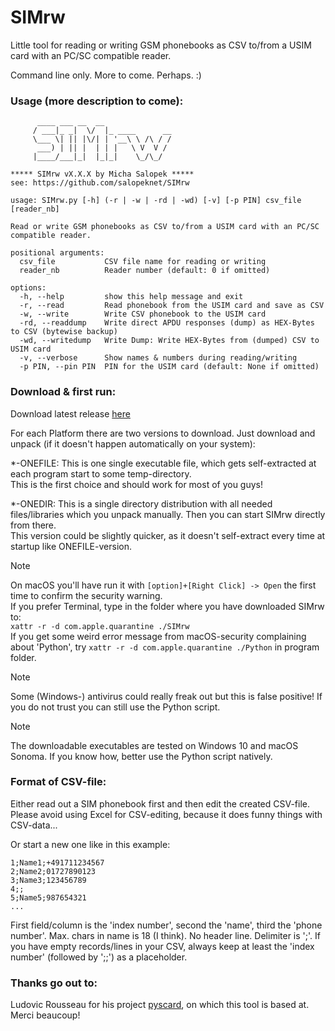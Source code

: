 # SIMrw
Little tool for reading or writing GSM phonebooks as CSV to/from a USIM card with an PC/SC
compatible reader.

Command line only. More to come. Perhaps. :)

### Usage (more description to come):
```
      ____ ___ __  __               
     / ___|_ _|  \/  |_ ____      __
     \___ \| || |\/| | '__\ \ /\ / /
      ___) | || |  | | |   \ V  V / 
     |____/___|_|  |_|_|    \_/\_/  
                                
***** SIMrw vX.X.X by Micha Salopek *****
see: https://github.com/salopeknet/SIMrw

usage: SIMrw.py [-h] (-r | -w | -rd | -wd) [-v] [-p PIN] csv_file [reader_nb]

Read or write GSM phonebooks as CSV to/from a USIM card with an PC/SC compatible reader.

positional arguments:
  csv_file           CSV file name for reading or writing
  reader_nb          Reader number (default: 0 if omitted)

options:
  -h, --help         show this help message and exit
  -r, --read         Read phonebook from the USIM card and save as CSV
  -w, --write        Write CSV phonebook to the USIM card
  -rd, --readdump    Write direct APDU responses (dump) as HEX-Bytes to CSV (bytewise backup)
  -wd, --writedump   Write Dump: Write HEX-Bytes from (dumped) CSV to USIM card
  -v, --verbose      Show names & numbers during reading/writing
  -p PIN, --pin PIN  PIN for the USIM card (default: None if omitted)
```

### Download & first run:
Download latest release [here](https://github.com/salopeknet/SIMrw/releases/latest)<br>

For each Platform there are two versions to download. Just download and unpack (if it doesn't happen automatically on your system):<br>

*-ONEFILE: This is one single executable file, which gets self-extracted at each program start to some temp-directory.<br>This is the first choice and should work for most of you guys!<br>

*-ONEDIR: This is a single directory distribution with all needed files/libraries which you unpack manually. Then you can start SIMrw directly from there.<br> This version could be slightly quicker, as it doesn't self-extract every time at startup like ONEFILE-version.<br>

> [!NOTE]
> On macOS you'll have run it with ```[option]+[Right Click] -> Open``` the first time to confirm the security warning.<br>
> If you prefer Terminal, type in the folder where you have downloaded SIMrw to:<br>```xattr -r -d com.apple.quarantine ./SIMrw```<br>
> If you get some weird error message from macOS-security complaining about 'Python', try ```xattr -r -d com.apple.quarantine ./Python``` in program folder.

> [!NOTE]
> Some (Windows-) antivirus could really freak out but this is false positive!
If you do not trust you can still use the Python script.

> [!NOTE]
> The downloadable executables are tested on Windows 10 and macOS Sonoma.
> If you know how, better use the Python script natively. 

### Format of CSV-file:
Either read out a SIM phonebook first and then edit the created CSV-file.
Please avoid using Excel for CSV-editing, because it does funny things with CSV-data...

Or start a new one like in this example:
```
1;Name1;+491711234567
2;Name2;01727890123
3;Name3;123456789
4;;
5;Name5;987654321
...
```
First field/column is the 'index number', second the 'name', third the 'phone number'. 
Max. chars in name is 18 (I think). No header line. Delimiter is ';'. If you have empty records/lines in your CSV, always keep at least the 'index number' (followed by ';;') as a placeholder.


### Thanks go out to:
Ludovic Rousseau for his project [pyscard](https://github.com/LudovicRousseau/pyscard), on which this tool is based at. Merci beaucoup!
